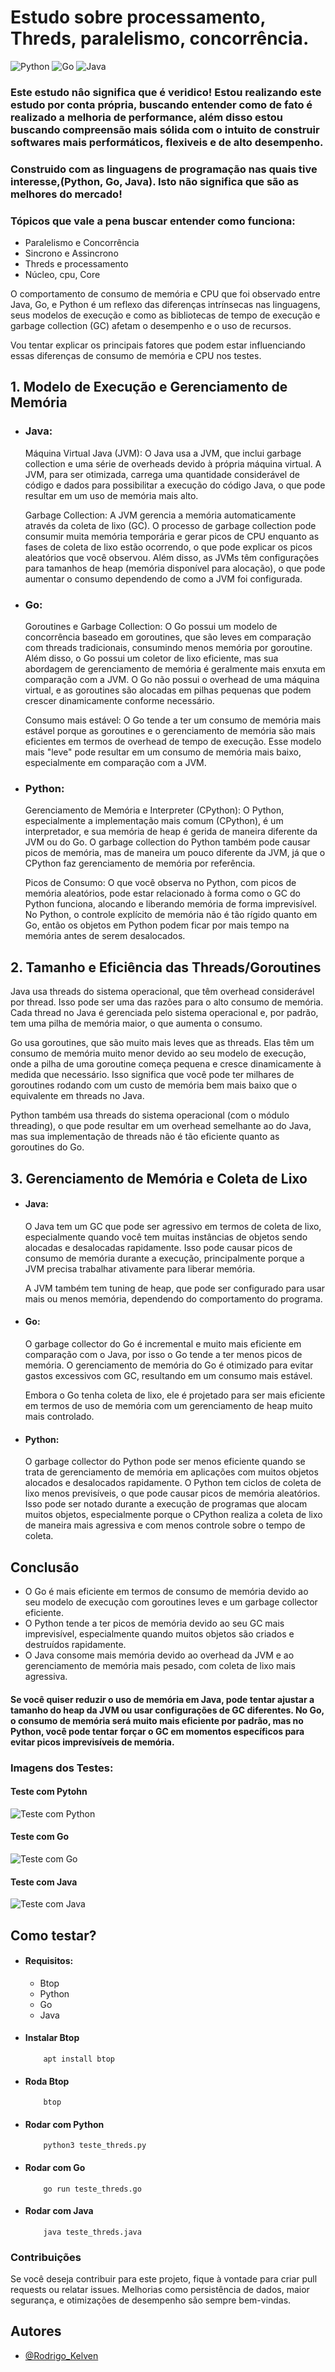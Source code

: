 
# Estudo sobre processamento, Threds, paralelismo, concorrência.

![Python](https://img.shields.io/badge/python-3670A0?style=for-the-badge&logo=python&logoColor=ffdd54) 
![Go](https://img.shields.io/badge/go-%2300ADD8.svg?style=for-the-badge&logo=go&logoColor=white) 
![Java](https://img.shields.io/badge/java-%23ED8B00.svg?style=for-the-badge&logo=openjdk&logoColor=white)


### Este estudo nâo significa que é veridico! Estou realizando este estudo por conta própria, buscando entender como de fato é realizado a melhoria de performance, além disso estou buscando compreensão mais sólida com o intuito de construir softwares mais performáticos, flexiveis e de alto desempenho.
### Construido com as linguagens de programação nas quais tive interesse,(Python, Go, Java). Isto não significa que são as melhores do mercado!

### Tópicos que vale a pena buscar entender como funciona:
- Paralelismo e Concorrência
- Sincrono e Assincrono
- Threds e processamento
- Núcleo, cpu, Core


O comportamento de consumo de memória e CPU que foi observado entre Java, Go, e Python é um reflexo das diferenças intrínsecas nas linguagens, seus modelos de execução e como as bibliotecas de tempo de execução e garbage collection (GC) afetam o desempenho e o uso de recursos.

Vou tentar explicar os principais fatores que podem estar influenciando essas diferenças de consumo de memória e CPU nos testes.

## 1. Modelo de Execução e Gerenciamento de Memória

- ### Java:

    Máquina Virtual Java (JVM): O Java usa a JVM, que inclui garbage collection e uma série de overheads devido à própria máquina virtual. A JVM, para ser otimizada, carrega uma quantidade considerável de código e dados para possibilitar a execução do código Java, o que pode resultar em um uso de memória mais alto.

    Garbage Collection: A JVM gerencia a memória automaticamente através da coleta de lixo (GC). O processo de garbage collection pode consumir muita memória temporária e gerar picos de CPU enquanto as fases de coleta de lixo estão ocorrendo, o que pode explicar os picos aleatórios que você observou. Além disso, as JVMs têm configurações para tamanhos de heap (memória disponível para alocação), o que pode aumentar o consumo dependendo de como a JVM foi configurada.

- ### Go:

    Goroutines e Garbage Collection: O Go possui um modelo de concorrência baseado em goroutines, que são leves em comparação com threads tradicionais, consumindo menos memória por goroutine. Além disso, o Go possui um coletor de lixo eficiente, mas sua abordagem de gerenciamento de memória é geralmente mais enxuta em comparação com a JVM. O Go não possui o overhead de uma máquina virtual, e as goroutines são alocadas em pilhas pequenas que podem crescer dinamicamente conforme necessário.

    Consumo mais estável: O Go tende a ter um consumo de memória mais estável porque as goroutines e o gerenciamento de memória são mais eficientes em termos de overhead de tempo de execução. Esse modelo mais "leve" pode resultar em um consumo de memória mais baixo, especialmente em comparação com a JVM.

- ### Python:

    Gerenciamento de Memória e Interpreter (CPython): O Python, especialmente a implementação mais comum (CPython), é um interpretador, e sua memória de heap é gerida de maneira diferente da JVM ou do Go. O garbage collection do Python também pode causar picos de memória, mas de maneira um pouco diferente da JVM, já que o CPython faz gerenciamento de memória por referência.

    Picos de Consumo: O que você observa no Python, com picos de memória aleatórios, pode estar relacionado à forma como o GC do Python funciona, alocando e liberando memória de forma imprevisível. No Python, o controle explícito de memória não é tão rígido quanto em Go, então os objetos em Python podem ficar por mais tempo na memória antes de serem desalocados.

## 2. Tamanho e Eficiência das Threads/Goroutines

  Java usa threads do sistema operacional, que têm overhead considerável por thread. Isso pode ser uma das razões para o alto consumo de memória. Cada thread no Java é gerenciada pelo sistema operacional e, por padrão, tem uma pilha de memória maior, o que aumenta o consumo.

  Go usa goroutines, que são muito mais leves que as threads. Elas têm um consumo de memória muito menor devido ao seu modelo de execução, onde a pilha de uma goroutine começa pequena e cresce dinamicamente à medida que necessário. Isso significa que você pode ter milhares de goroutines rodando com um custo de memória bem mais baixo que o equivalente em threads no Java.

  Python também usa threads do sistema operacional (com o módulo threading), o que pode resultar em um overhead semelhante ao do Java, mas sua implementação de threads não é tão eficiente quanto as goroutines do Go.

## 3. Gerenciamento de Memória e Coleta de Lixo

- #### Java:

    O Java tem um GC que pode ser agressivo em termos de coleta de lixo, especialmente quando você tem muitas instâncias de objetos sendo alocadas e desalocadas rapidamente. Isso pode causar picos de consumo de memória durante a execução, principalmente porque a JVM precisa trabalhar ativamente para liberar memória.

    A JVM também tem tuning de heap, que pode ser configurado para usar mais ou menos memória, dependendo do comportamento do programa.

- #### Go:

    O garbage collector do Go é incremental e muito mais eficiente em comparação com o Java, por isso o Go tende a ter menos picos de memória. O gerenciamento de memória do Go é otimizado para evitar gastos excessivos com GC, resultando em um consumo mais estável.

    Embora o Go tenha coleta de lixo, ele é projetado para ser mais eficiente em termos de uso de memória com um gerenciamento de heap muito mais controlado.

- #### Python:

    O garbage collector do Python pode ser menos eficiente quando se trata de gerenciamento de memória em aplicações com muitos objetos alocados e desalocados rapidamente. O Python tem ciclos de coleta de lixo menos previsíveis, o que pode causar picos de memória aleatórios. Isso pode ser notado durante a execução de programas que alocam muitos objetos, especialmente porque o CPython realiza a coleta de lixo de maneira mais agressiva e com menos controle sobre o tempo de coleta.

## Conclusão

  - O Go é mais eficiente em termos de consumo de memória devido ao seu modelo de execução com goroutines leves e um garbage collector eficiente.
  - O Python tende a ter picos de memória devido ao seu GC mais imprevisível, especialmente quando muitos objetos são criados e destruídos rapidamente.
  - O Java consome mais memória devido ao overhead da JVM e ao gerenciamento de memória mais pesado, com coleta de lixo mais agressiva.

#### Se você quiser reduzir o uso de memória em Java, pode tentar ajustar a tamanho do heap da JVM ou usar configurações de GC diferentes. No Go, o consumo de memória será muito mais eficiente por padrão, mas no Python, você pode tentar forçar o GC em momentos específicos para evitar picos imprevisíveis de memória.

### Imagens dos Testes:
#### Teste com Pytohn
![Teste com Python](images/testWithPython.png)

#### Teste com Go
![Teste com Go](images/testWithGo.png)

#### Teste com Java
![Teste com Java](images/testWithJava.png)

## Como testar?
- #### Requisitos:
    - Btop
    - Python
    - Go
    - Java
- #### Instalar Btop
          apt install btop
  
- #### Roda Btop
          btop
  
- #### Rodar com Python
          python3 teste_threds.py
    
- #### Rodar com Go
          go run teste_threds.go
    
- #### Rodar com Java
          java teste_threds.java
  

### Contribuições

Se você deseja contribuir para este projeto, fique à vontade para criar pull requests ou relatar issues. Melhorias como persistência de dados, maior segurança, e otimizações de desempenho são sempre bem-vindas.

## Autores
- [@Rodrigo_Kelven](https://github.com/Rodrigo-Kelven)

